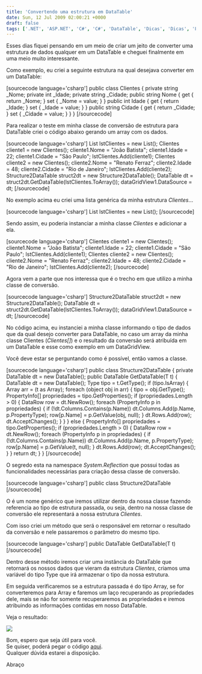 ```yaml
---
title: 'Convertendo uma estrutura em DataTable'
date: Sun, 12 Jul 2009 02:00:21 +0000
draft: false
tags: ['.NET', 'ASP.NET', 'C#', 'C#', 'DataTable', 'Dicas', 'Dicas', 'Framework', 'Melhores Práticas', 'Microsoft', 'VB.NET', 'Visual Studio', 'Visual Studio']
---
```


Esses dias fiquei pensando em um meio de criar um jeito de converter uma estrutura de dados qualquer em um DataTable e cheguei finalmente em uma meio muito interessante.

Como exemplo, eu criei a seguinte estrutura na qual desejava converter em um DataTable:

\[sourcecode language='csharp'\] public class Clientes { private string \_Nome; private int \_Idade; private string \_Cidade; public string Nome { get { return \_Nome; } set { \_Nome = value; } } public int Idade { get { return \_Idade; } set { \_Idade = value; } } public string Cidade { get { return \_Cidade; } set { \_Cidade = value; } } } \[/sourcecode\]

Para realizar o teste em minha classe de conversão de estrutura para DataTable criei o código abaixo gerando um array com os dados.

\[sourcecode language='csharp'\] List lstClientes = new List(); Clientes cliente1 = new Clientes(); cliente1.Nome = "João Batista"; cliente1.Idade = 22; cliente1.Cidade = "São Paulo"; lstClientes.Add(cliente1); Clientes cliente2 = new Clientes(); cliente2.Nome = "Renato Ferraz"; cliente2.Idade = 48; cliente2.Cidade = "Rio de Janeiro"; lstClientes.Add(cliente2); Structure2DataTable struct2dt = new Structure2DataTable(); DataTable dt = struct2dt.GetDataTable(lstClientes.ToArray()); dataGridView1.DataSource = dt; \[/sourcecode\]

No exemplo acima eu criei uma lista genérica da minha estrutura _Clientes_...

\[sourcecode language='csharp'\] List lstClientes = new List(); \[/sourcecode\]

Sendo assim, eu poderia instanciar a minha classe _Clientes_ e adicionar a ela.

\[sourcecode language='csharp'\] Clientes cliente1 = new Clientes(); cliente1.Nome = "João Batista"; cliente1.Idade = 22; cliente1.Cidade = "São Paulo"; lstClientes.Add(cliente1); Clientes cliente2 = new Clientes(); cliente2.Nome = "Renato Ferraz"; cliente2.Idade = 48; cliente2.Cidade = "Rio de Janeiro"; lstClientes.Add(cliente2); \[/sourcecode\]

Agora vem a parte que nos interessa que é o trecho em que utilizo a minha classe de conversão.

\[sourcecode language='csharp'\] Structure2DataTable struct2dt = new Structure2DataTable(); DataTable dt = struct2dt.GetDataTable(lstClientes.ToArray()); dataGridView1.DataSource = dt; \[/sourcecode\]

No código acima, eu instanciei a minha classe informando o tipo de dados que da qual desejo converter para DataTable, no caso um array da minha classe Clientes (_Clientes\[\]_) e o resultado da conversão será atribuída em um DataTable e esse como exemplo em um DataGridView.

Você deve estar se perguntando como é possível, então vamos a classe.

\[sourcecode language='csharp'\] public class Structure2DataTable { private DataTable dt = new DataTable(); public DataTable GetDataTable(T t) { DataTable dt = new DataTable(); Type tipo = t.GetType(); if (tipo.IsArray) { Array arr = (t as Array); foreach (object obj in arr) { tipo = obj.GetType(); PropertyInfo\[\] propriedades = tipo.GetProperties(); if (propriedades.Length > 0) { DataRow row = dt.NewRow(); foreach (PropertyInfo p in propriedades) { if (!dt.Columns.Contains(p.Name)) dt.Columns.Add(p.Name, p.PropertyType); row\[p.Name\] = p.GetValue(obj, null); } dt.Rows.Add(row); dt.AcceptChanges(); } } } else { PropertyInfo\[\] propriedades = tipo.GetProperties(); if (propriedades.Length > 0) { DataRow row = dt.NewRow(); foreach (PropertyInfo p in propriedades) { if (!dt.Columns.Contains(p.Name)) dt.Columns.Add(p.Name, p.PropertyType); row\[p.Name\] = p.GetValue(t, null); } dt.Rows.Add(row); dt.AcceptChanges(); } } return dt; } } \[/sourcecode\]

O segredo esta na namespace _System.Reflection_ que possui todas as funcionalidades necessárias para criação dessa classe de conversão.

\[sourcecode language='csharp'\] public class Structure2DataTable \[/sourcecode\]

O é um nome genérico que iremos utilizar dentro da nossa classe fazendo referencia ao tipo de estrutura passada, ou seja, dentro na nossa classe de conversão ele representará a nossa estrutura _Clientes_.

Com isso criei um método que será o responsável em retornar o resultado da conversão e nele passaremos o parâmetro do mesmo tipo.

\[sourcecode language='csharp'\] public DataTable GetDataTable(T t) \[/sourcecode\]

Dentro desse método iremos criar uma instância do DataTable que retornará os nossos dados que vieram da estrutura _Clientes_, criamos uma variável do tipo Type que irá armazenar o tipo da nossa estrutura.

Em seguida verificaremos se a estrutura passada é do tipo Array, se for converteremos para Array e faremos um laço recuperando as propriedades dele, mais se não for somente recuperaremos as propriedades e iremos atribuindo as informações contidas em nosso DataTable.

Veja o resultado:

 [![](https://raphaelcardoso.com.br/wp-content/uploads/2009/07/estrutura_datatable001.jpg)](https://raphaelcardoso.com.br/wp-content/uploads/2009/07/estrutura_datatable001.jpg) 

Bom, espero que seja útil para você.  
Se quiser, poderá pegar o código [aqui](https://raphaelcardoso.com.br/wp-content/uploads/2009/07/Structure2DataTable.zip).  
Qualquer dúvida estarei a disposição.  
  
Abraço
